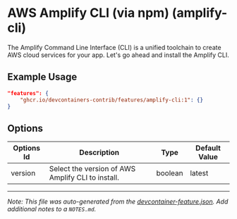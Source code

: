 
# AWS Amplify CLI (via npm) (amplify-cli)

The Amplify Command Line Interface (CLI) is a unified toolchain to create AWS cloud services for your app. Let's go ahead and install the Amplify CLI.

## Example Usage

```json
"features": {
    "ghcr.io/devcontainers-contrib/features/amplify-cli:1": {}
}
```

## Options

| Options Id | Description | Type | Default Value |
|-----|-----|-----|-----|
| version | Select the version of AWS Amplify CLI to install. | boolean | latest |



---

_Note: This file was auto-generated from the [devcontainer-feature.json](https://github.com/devcontainers-contrib/features/blob/main/src/amplify-cli/devcontainer-feature.json).  Add additional notes to a `NOTES.md`._
